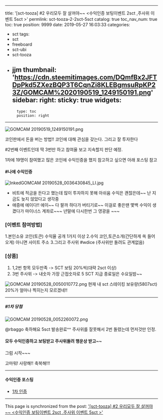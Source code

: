 
---
title: '[sct-tooza] #2 우리모두 잘 살꺼야~~ <수익인증 보팅이벤트 2sct ,주사위 이벤트 5sct >'
permlink: sct-tooza-2-2sct-5sct
catalog: true
toc_nav_num: true
toc: true
position: 9999
date: 2019-05-27 16:03:33
categories:
- sct
tags:
- sct
- freeboard
- sct-ubi
- sct-tooza
- jjm
thumbnail: 'https://cdn.steemitimages.com/DQmfBx2JFTDpPkd5ZXezBQP3T6CqnZi8KLEBgmsuRpKP23Z/GOMCAM%2020190519_1249150191.png'
sidebar:
    right:
        sticky: true
widgets:
    -
        type: toc
        position: right
---


![GOMCAM 20190519_1249150191.png](https://cdn.steemitimages.com/DQmfBx2JFTDpPkd5ZXezBQP3T6CqnZi8KLEBgmsuRpKP23Z/GOMCAM%2020190519_1249150191.png)

코인판에서 돈을 버는 방법!!
코인에 대해 관심을 갖는다.
그리고 잘 투자한다

#2번째 이벤트인데 딱 3번만 하고 
참여율 보고 지속할지 판단 예정.

1차에 19명이 참여했고 많은 코인에 수익인증을 했지
참고하고 싶으면 아래 포스팅 참고
#### #나에 수익인증
![InkedGOMCAM 20190528_0036430845_LI.jpg](https://cdn.steemitimages.com/DQmPQ8BSzpaUWSSfjGkcqZp81sUh6tvUdwPLF9DNthTH3DR/InkedGOMCAM%2020190528_0036430845_LI.jpg)
- 비트에 적금을 든다고 했는데 많이 투자하지 못해 아쉬움
  수익은 괜찮은데~~  난 지금도 늦지 않았다고 생각중
- 애증에 에이다!! 에이~~ 다 팔까 하다가 버티기로~~ 
   이걸로 좋은땐  몇백 수익이 생겼다가 마이너스 계좌로~~~
   년말에 다시한번 그 영광을 ~~~

###  [이벤트 참여방법]
1.본인소유 코인(토큰) 수익율 공개 1가지 이상
2.수익 코인,토큰소개(간단하게 쏙 들어오게)  아니면 사이트 주소
3.그리고 주사위  #wdice (주사위만 돌려도 관계없음)


### [상품]
1.  1,2번 항목 모두만족  ->  SCT 보팅 20%씩(대략 2sct 이상)
2.  3번 주사위 -> 내숫자 가장 근접숫자로 5 SCT 지급
종료일은 수요일밤~~

![GOMCAM 20190528_0050010772.png](https://cdn.steemitimages.com/DQmZjDMbTGSoqWV5sfytsEQP69iwrAcPpGU3dcFzBQXzMYU/GOMCAM%2020190528_0050010772.png)
현재 내 sct 스테이킹 보유량(5807sct)  20%가 얼마나 찍히는지 모르겠네!!
     
----
##### #1차 당첨
![GOMCAM 20190528_0052260072.png](https://cdn.steemitimages.com/DQmbsBo7i8uxeFzCyY118MEr1AEpyd8zywKr3rWV4hv5vfP/GOMCAM%2020190528_0052260072.png) 

@rbaggo 축하해요 5sct 발송완료^^ 주사위를 잘못해서 2번 돌렸는데 먼저것만 인정.

#### 모두 수익인증하고 보팅받고 주사위돌려 행운상 받고~~
그럼 시작~~~

고마워! 사랑해!! 축복해!!!

----
#### 수익인증 포스팅
 - [1차 인증]( https://www.steemcoinpan.com/sct/@kibumh/sct-tooza)

- - -

This page is synchronized from the post: ['[sct-tooza] #2 우리모두 잘 살꺼야~~ <수익인증 보팅이벤트 2sct ,주사위 이벤트 5sct >'](https://steemit.com/@kibumh/sct-tooza-2-2sct-5sct)
